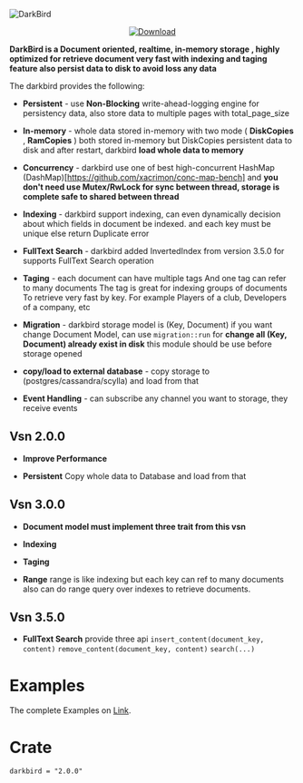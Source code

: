 
![DarkBird](https://github.com/Rustixir/darkbird/blob/main/darkbird.png)

<div align="center">

  <!-- Downloads -->
  <a href="https://crates.io/crates/darkbird">
    <img src="https://img.shields.io/crates/d/darkbird.svg?style=flat-square"
      alt="Download" />
  </a>
</div>


**DarkBird is a Document oriented, realtime, in-memory storage , 
highly optimized for retrieve document very fast with
indexing and taging feature also persist data 
to disk to avoid loss any data**





The darkbird provides the following:

* **Persistent** - use **Non-Blocking** write-ahead-logging engine for persistency data, 
  also store data to multiple pages with total_page_size
  


* **In-memory** - whole data stored in-memory 
  with two mode ( **DiskCopies** , **RamCopies** )
  both stored in-memory but DiskCopies persistent data to disk and
  after restart, darkbird **load whole data to memory**



* **Concurrency** - darkbird use one of best high-concurrent HashMap (DashMap)[https://github.com/xacrimon/conc-map-bench]
  and **you don't need use Mutex/RwLock for sync between thread,
  storage is complete safe to shared between thread**


* **Indexing**  - darkbird support indexing, can even dynamically
  decision about which fields in document be indexed.
  and each key must be unique else return Duplicate error 


* **FullText Search** - darkbird added InvertedIndex
  from version 3.5.0 for supports FullText Search operation 


* **Taging** -  each document can have multiple tags
  And one tag can refer to many documents
  The tag is great for indexing groups of documents
  To retrieve very fast by key. For example
  Players of a club, Developers of a company, etc



* **Migration** - darkbird storage model is (Key, Document)
  if you want change Document Model, can use `migration::run` 
  for **change all (Key, Document) already exist in disk**
  this module should be use before storage opened


* **copy/load to external database** - copy storage to (postgres/cassandra/scylla) 
  and load from that 



* **Event Handling** - can subscribe any channel you want to storage, they
  receive events


## Vsn 2.0.0

*  **Improve Performance** 

*  **Persistent** Copy whole data to Database and load from that 



## Vsn 3.0.0

*  **Document model must implement three trait from this vsn**

*  **Indexing** 

*  **Taging** 

*  **Range** 
  range is like indexing but each key can ref to many documents
  also can do range query over indexes to retrieve documents.


## Vsn 3.5.0

* **FullText Search** provide three api 
  `insert_content(document_key, content)` 
  `remove_content(document_key, content)` 
  `search(...)`


Examples
=============

The complete Examples on [Link](https://github.com/Rustixir/darkbird/tree/main/example).



Crate
=============
```
darkbird = "2.0.0"
```
